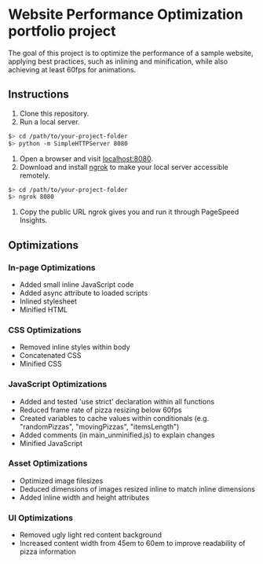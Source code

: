 # Website Performance Optimization portfolio project

The goal of this project is to optimize the performance of a sample website, applying best practices, such as inlining and minification, while also achieving at least 60fps for animations.

## Instructions

1. Clone this repository.
1. Run a local server.

  ```bash
  $> cd /path/to/your-project-folder
  $> python -m SimpleHTTPServer 8080
  ```

1. Open a browser and visit [localhost:8080](http://localhost:8080).
1. Download and install [ngrok](https://ngrok.com/) to make your local server accessible remotely.

  ``` bash
  $> cd /path/to/your-project-folder
  $> ngrok 8080
  ```

1. Copy the public URL ngrok gives you and run it through PageSpeed Insights.

## Optimizations

### In-page Optimizations

* Added small inline JavaScript code
* Added async attribute to loaded scripts
* Inlined stylesheet
* Minified HTML

### CSS Optimizations

* Removed inline styles within body
* Concatenated CSS
* Minified CSS

### JavaScript Optimizations

* Added and tested 'use strict' declaration within all functions
* Reduced frame rate of pizza resizing below 60fps
* Created variables to cache values within conditionals (e.g. "randomPizzas", "movingPizzas", "itemsLength")
* Added comments (in main_unminified.js) to explain changes
* Minified JavaScript

### Asset Optimizations

* Optimized image filesizes
* Deduced dimensions of images resized inline to match inline dimensions
* Added inline width and height attributes

### UI Optimizations

* Removed ugly light red content background
* Increased content width from 45em to 60em to improve readability of pizza information
